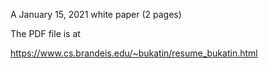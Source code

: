 A January 15, 2021 white paper (2 pages)

The PDF file is at

https://www.cs.brandeis.edu/~bukatin/resume_bukatin.html

